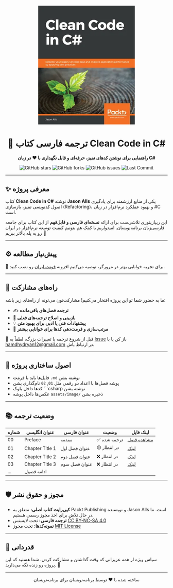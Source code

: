 <p align="center">
  <a href="https://github.com/hheydarian/clean-code-in-csharp-persian">
    <img src="assets/image/Cover.webp" alt="Clean Code in C# - Persian Translation" width="300"/>
  </a>
</p>

<h1 align="center">📘 ترجمه فارسی کتاب Clean Code in C#</h1>

<p align="center">
  <b>راهنمایی برای نوشتن کدهای تمیز، حرفه‌ای و قابل نگهداری با ❤️ در زبان C#</b>
</p>

<p align="center">
  <img src="https://img.shields.io/github/stars/hheydarian/clean-code-in-csharp-persian?style=social" alt="GitHub stars">
  <img src="https://img.shields.io/github/forks/hheydarian/clean-code-in-csharp-persian?color=blueviolet" alt="GitHub forks">
  <img src="https://img.shields.io/github/issues/hheydarian/clean-code-in-csharp-persian?color=ff69b4" alt="GitHub issues">
  <img src="https://img.shields.io/github/last-commit/hheydarian/clean-code-in-csharp-persian?color=9cf" alt="Last Commit">

</p>




---

## ✨ معرفی پروژه

کتاب **Clean Code in C#** نوشته **Jason Alls** یکی از منابع ارزشمند برای یادگیری اصول کدنویسی تمیز، بازسازی (Refactoring)، و بهبود عملکرد نرم‌افزار در زبان #C است.

این ریپازیتوری تلاشی‌ست برای ارائه **نسخه‌ای فارسی و قابل‌فهم** از این کتاب برای جامعه فارسی‌زبان برنامه‌نویسان. امیدواریم با کمک هم بتونیم کیفیت توسعه نرم‌افزار در ایران رو یه پله بالاتر ببریم 🚀

---

## ⚙️ پیش‌نیاز مطالعه

🔹 برای تجربه خوانایی بهتر در مرورگر، توصیه می‌کنیم افزونه [فونت ایران](https://chromewebstore.google.com/detail/fontiran/edbchgkbejkdkdkpgenlaciegoidmjoh) رو نصب کنید.

---

## 🙌 راه‌های مشارکت

ما به حضور شما تو این پروژه افتخار می‌کنیم! مشارکت‌تون می‌تونه از راه‌های زیر باشه:

- ✍️ **ترجمه فصل‌های باقی‌مانده**
- 🔎 **بازبینی و اصلاح ترجمه‌های فعلی**
- 💡 **پیشنهادات فنی یا ادبی برای بهبود متن**
- 🎨 **مرتب‌سازی و فرمت‌دهی کدها برای خوانایی بیشتر**

🛑 قبل از شروع ترجمه یا تغییرات بزرگ، لطفاً یه [Issue](https://github.com/hheydarian/clean-code-in-csharp-persian/issues) باز کن یا با [hamdhydryan12@gmail.com](mailto:hamdhydryan12@gmail.com) در ارتباط باش.

---

## 🧩 اصول ساختاری پروژه

- فایل‌ها باید با فرمت `.md` نوشته بشن
- پوشه فصل‌ها با اعداد دو رقمی مثل `01`, `02` نام‌گذاری بشن
- کدها داخل بلوک ```csharp نوشته بشن
- عکس‌ها داخل پوشه `assets/image/` ذخیره بشن

---

## 📚 وضعیت ترجمه
<div align="center">

| شماره | عنوان انگلیسی           | عنوان فارسی            | وضعیت       | لینک فایل                            |
|-------|--------------------------|-------------------------|--------------|----------------------------------------|
| 00    | Preface                  | مقدمه                  | ✅ ترجمه شده | [مشاهده فصل](Book/00/Preface.md)     |
| 01    | Chapter Title 1          | عنوان فصل اول          | 🟡 در انتظار | [لینک](Book/01/Chapter1.md)           |
| 02    | Chapter Title 2          | عنوان فصل دوم          | ❌ در انتظار | [لینک](Book/02/Chapter2.md)           |
| 03    | Chapter Title 3          | عنوان فصل سوم          | ❌ در انتظار | [لینک](Book/03/Chapter3.md)           |
| ...   | ادامه فصول               |                         |              |                                        |
</div>


---

## 🛡️ مجوز و حقوق نشر

- **کپی‌رایت کتاب اصلی:** متعلق به Packt Publishing و نویسنده Jason Alls است. ما در حال تلاش برای اخذ مجوز رسمی هستیم.
- **ترجمه فارسی:** تحت لایسنس [CC BY-NC-SA 4.0](https://creativecommons.org/licenses/by-nc-sa/4.0/)
- **نمونه‌کدها:** تحت مجوز [MIT License](https://opensource.org/licenses/MIT)

---

## 🌟 قدردانی

سپاس ویژه از همه عزیزانی که وقت گذاشتن و مشارکت کردن. شما هستید که این پروژه رو زنده نگه می‌دارید. 🌱

---

<p align="center">ساخته شده با ❤️ توسط برنامه‌نویسان برای برنامه‌نویسان</p>
